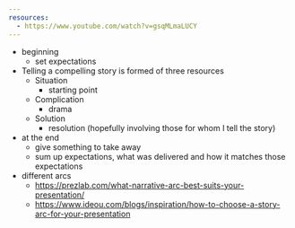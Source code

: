 ```yaml
---
resources:
  - https://www.youtube.com/watch?v=gsqMLmaLUCY
---
```

- beginning
	- set expectations
- Telling a compelling story is formed of three resources
	- Situation
		- starting point
	- Complication
		- drama
	- Solution
		- resolution (hopefully involving those for whom I tell the story)
- at the end
	- give something to take away
	- sum up expectations, what was delivered and how it matches those expectations
- different arcs
	- https://prezlab.com/what-narrative-arc-best-suits-your-presentation/
	- https://www.ideou.com/blogs/inspiration/how-to-choose-a-story-arc-for-your-presentation